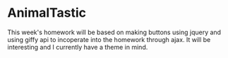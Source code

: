 # AnimalTastic
This week's homework will be based on making buttons using jquery and using giffy api to incoperate into the homework through ajax. It will be interesting and I currently have a theme in mind.
